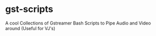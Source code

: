 gst-scripts
===========

A cool Collections of Gstreamer Bash Scripts to Pipe Audio and Video around (Useful for VJ's)
